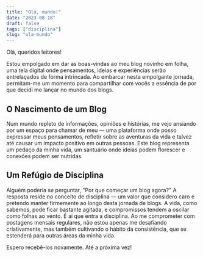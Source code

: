 ```yaml
---
title: "Olá, mundo!"
date: "2023-08-18"
draft: false
tags: ["disciplina"]
slug: "ola-mundo"
---
```

Olá, queridos leitores!

Estou empolgado em dar as boas-vindas ao meu blog novinho em folha, uma tela digital onde pensamentos, ideias e experiências serão entrelaçados de forma intrincada. Ao embarcar nesta empolgante jornada, permitam-me um momento para compartilhar com vocês a essência de por que decidi me lançar no mundo dos blogs.

## O Nascimento de um Blog

Num mundo repleto de informações, opiniões e histórias, me vejo ansiando por um espaço para chamar de meu — uma plataforma onde posso expressar meus pensamentos, refletir sobre as aventuras da vida e talvez até causar um impacto positivo em outras pessoas. Este blog representa um pedaço da minha vida, um santuário onde ideias podem florescer e conexões podem ser nutridas.

## Um Refúgio de Disciplina

Alguém poderia se perguntar, "Por que começar um blog agora?" A resposta reside no conceito de disciplina — um valor que considero caro e pretendo manter firmemente ao longo desta jornada de blogs. A vida, como sabemos, pode ficar bastante agitada, e compromissos tendem a oscilar como folhas ao vento. É aí que entra a disciplina. Ao me comprometer com postagens mensais regulares, não estou apenas me desafiando criativamente, mas também cultivando o hábito da consistência, que se estenderá para outras áreas da minha vida.

Espero recebê-los novamente. Até a próxima vez!